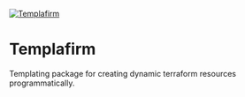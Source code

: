 [![Templafirm](https://github.com/tawa-ai/templafirm/actions/workflows/templafirm.yaml/badge.svg)](https://github.com/tawa-ai/templafirm/actions/workflows/templafirm.yaml)

# Templafirm

Templating package for creating dynamic terraform resources programmatically.

